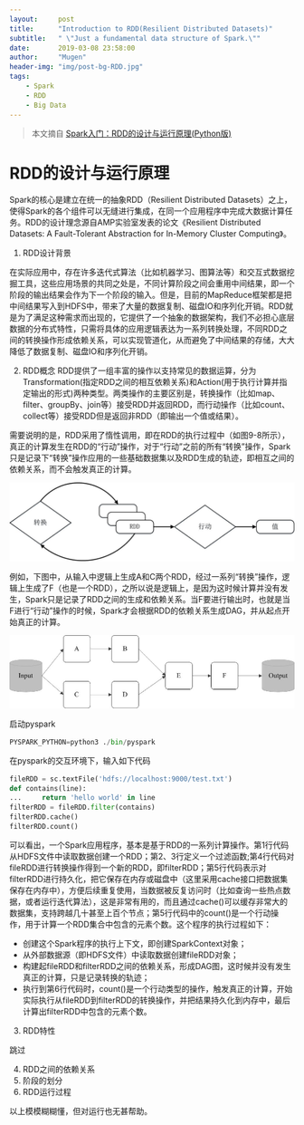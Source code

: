```yaml
---
layout:     post
title:      "Introduction to RDD(Resilient Distributed Datasets)"
subtitle:   " \"Just a fundamental data structure of Spark.\""
date:       2019-03-08 23:58:00
author:     "Mugen"
header-img: "img/post-bg-RDD.jpg"
tags:
    - Spark
    - RDD
    - Big Data
---
```


> 本文摘自 [Spark入门：RDD的设计与运行原理(Python版)](http://dblab.xmu.edu.cn/blog/1681-2/)

# RDD的设计与运行原理

Spark的核心是建立在统一的抽象RDD（Resilient Distributed Datasets）之上，使得Spark的各个组件可以无缝进行集成，在同一个应用程序中完成大数据计算任务。RDD的设计理念源自AMP实验室发表的论文《Resilient Distributed Datasets: A Fault-Tolerant Abstraction for In-Memory Cluster Computing》。

1. RDD设计背景

在实际应用中，存在许多迭代式算法（比如机器学习、图算法等）和交互式数据挖掘工具，这些应用场景的共同之处是，不同计算阶段之间会重用中间结果，即一个阶段的输出结果会作为下一个阶段的输入。但是，目前的MapReduce框架都是把中间结果写入到HDFS中，带来了大量的数据复制、磁盘IO和序列化开销。RDD就是为了满足这种需求而出现的，它提供了一个抽象的数据架构，我们不必担心底层数据的分布式特性，只需将具体的应用逻辑表达为一系列转换处理，不同RDD之间的转换操作形成依赖关系，可以实现管道化，从而避免了中间结果的存储，大大降低了数据复制、磁盘IO和序列化开销。

2. RDD概念
RDD提供了一组丰富的操作以支持常见的数据运算，分为Transformation(指定RDD之间的相互依赖关系)和Action(用于执行计算并指定输出的形式)两种类型。两类操作的主要区别是，转换操作（比如map、filter、groupBy、join等）接受RDD并返回RDD，而行动操作（比如count、collect等）接受RDD但是返回非RDD（即输出一个值或结果）。

需要说明的是，RDD采用了惰性调用，即在RDD的执行过程中（如图9-8所示），真正的计算发生在RDD的“行动”操作，对于“行动”之前的所有“转换”操作，Spark只是记录下“转换”操作应用的一些基础数据集以及RDD生成的轨迹，即相互之间的依赖关系，而不会触发真正的计算。

![Spark的转换和行动操作](/img/in-post/RDD-1.jpg)

例如，下图中，从输入中逻辑上生成A和C两个RDD，经过一系列“转换”操作，逻辑上生成了F（也是一个RDD），之所以说是逻辑上，是因为这时候计算并没有发生，Spark只是记录了RDD之间的生成和依赖关系。当F要进行输出时，也就是当F进行“行动”操作的时候，Spark才会根据RDD的依赖关系生成DAG，并从起点开始真正的计算。

![RDD执行过程的一个实例](/img/in-post/RDD-2.jpg)

启动pyspark

```python
PYSPARK_PYTHON=python3 ./bin/pyspark
```

在pyspark的交互环境下，输入如下代码

```python
fileRDD = sc.textFile('hdfs://localhost:9000/test.txt')
def contains(line):
...     return 'hello world' in line
filterRDD = fileRDD.filter(contains)
filterRDD.cache()
filterRDD.count()
```

可以看出，一个Spark应用程序，基本是基于RDD的一系列计算操作。第1行代码从HDFS文件中读取数据创建一个RDD；第2、3行定义一个过滤函数;第4行代码对fileRDD进行转换操作得到一个新的RDD，即filterRDD；第5行代码表示对filterRDD进行持久化，把它保存在内存或磁盘中（这里采用cache接口把数据集保存在内存中），方便后续重复使用，当数据被反复访问时（比如查询一些热点数据，或者运行迭代算法），这是非常有用的，而且通过cache()可以缓存非常大的数据集，支持跨越几十甚至上百个节点；第5行代码中的count()是一个行动操作，用于计算一个RDD集合中包含的元素个数。这个程序的执行过程如下：

* 创建这个Spark程序的执行上下文，即创建SparkContext对象；
* 从外部数据源（即HDFS文件）中读取数据创建fileRDD对象；
* 构建起fileRDD和filterRDD之间的依赖关系，形成DAG图，这时候并没有发生真正的计算，只是记录转换的轨迹；
* 执行到第6行代码时，count()是一个行动类型的操作，触发真正的计算，开始实际执行从fileRDD到filterRDD的转换操作，并把结果持久化到内存中，最后计算出filterRDD中包含的元素个数。


3. RDD特性

跳过

4. RDD之间的依赖关系
5. 阶段的划分
6. RDD运行过程

以上模模糊糊懂，但对运行也无甚帮助。

